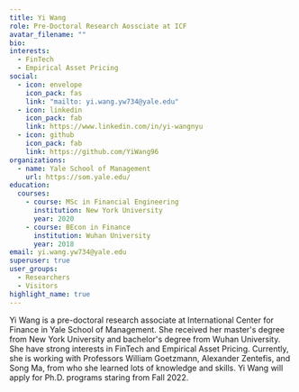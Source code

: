 ```yaml
---
title: Yi Wang
role: Pre-Doctoral Research Aossciate at ICF
avatar_filename: ""
bio: 
interests:
  - FinTech
  - Empirical Asset Pricing
social:
  - icon: envelope
    icon_pack: fas
    link: "mailto: yi.wang.yw734@yale.edu"
  - icon: linkedin
    icon_pack: fab
    link: https://www.linkedin.com/in/yi-wangnyu
  - icon: github
    icon_pack: fab
    link: https://github.com/YiWang96
organizations:
  - name: Yale School of Management
    url: https://som.yale.edu/
education:
  courses:
    - course: MSc in Financial Engineering
      institution: New York University
      year: 2020
    - course: BEcon in Finance
      institution: Wuhan University
      year: 2018
email: yi.wang.yw734@yale.edu
superuser: true
user_groups:
  - Researchers
  - Visitors
highlight_name: true
---
```

Yi Wang is a pre-doctoral research associate at International Center for Finance in Yale School of Management. She received her master's degree from New York University and bachelor's degree from Wuhan University. She have strong interests in FinTech and Empirical Asset Pricing. Currently, she is working with Professors William Goetzmann, Alexander Zentefis, and Song Ma, from who she learned lots of knowledge and skills. Yi Wang will apply for Ph.D. programs staring from Fall 2022.
